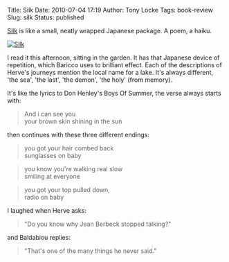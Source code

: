 Title: Silk
Date: 2010-07-04 17:19
Author: Tony Locke
Tags: book-review
Slug: silk
Status: published

[Silk](http://upload.wikimedia.org/wikipedia/en/thumb/7/71/Alessandro_baricco_silk_pb.jpg/185px-Alessandro_baricco_silk_pb.jpg) is like a small, neatly wrapped Japanese package. A poem, a haiku.  

[![Silk](http://upload.wikimedia.org/wikipedia/en/thumb/7/71/Alessandro_baricco_silk_pb.jpg/185px-Alessandro_baricco_silk_pb.jpg)](http://upload.wikimedia.org/wikipedia/en/thumb/7/71/Alessandro_baricco_silk_pb.jpg/185px-Alessandro_baricco_silk_pb.jpg)  

I read it this afternoon, sitting in the garden. It has that Japanese device of repetition, which Baricco uses to brilliant effect. Each of the descriptions of Herve's journeys mention the local name for a lake. It's always different, 'the sea', 'the last', 'the demon', 'the holy' (from memory).  
  
It's like the lyrics to Don Henley's Boys Of Summer, the verse always starts with:  

> And i can see you  
> your brown skin shining in the sun

then continues with these three different endings:  

> you got your hair combed back  
> sunglasses on baby

> you know you're walking real slow  
> smiling at everyone

> you got your top pulled down,  
> radio on baby

I laughed when Herve asks:

> "Do you know why Jean Berbeck stopped talking?"

and Baldabiou replies:

> "That's one of the many things he never said."
